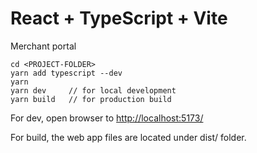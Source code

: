 # React + TypeScript + Vite

Merchant portal

```
cd <PROJECT-FOLDER>
yarn add typescript --dev
yarn
yarn dev     // for local development
yarn build   // for production build
```

For dev, open browser to [http://localhost:5173/](http://localhost:5173/)

For build, the web app files are located under dist/ folder.
